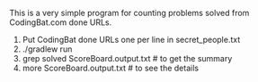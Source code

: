 
This is a very simple program for counting problems solved from CodingBat.com done URLs.


1. Put CodingBat done URLs one per line in secret_people.txt
2. ./gradlew run
3. grep solved ScoreBoard.output.txt # to get the summary
4. more ScoreBoard.output.txt # to see the details
